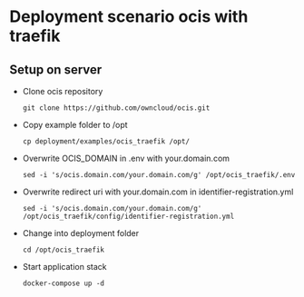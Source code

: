 # Deployment scenario ocis with traefik

## Setup on server

* Clone ocis repository

  `git clone https://github.com/owncloud/ocis.git`

* Copy example folder to /opt

  `cp deployment/examples/ocis_traefik /opt/`

* Overwrite OCIS_DOMAIN in .env with your.domain.com

  `sed -i 's/ocis.domain.com/your.domain.com/g' /opt/ocis_traefik/.env`

* Overwrite redirect uri with your.domain.com in identifier-registration.yml

  `sed -i 's/ocis.domain.com/your.domain.com/g' /opt/ocis_traefik/config/identifier-registration.yml`

* Change into deployment folder

  `cd /opt/ocis_traefik`

* Start application stack

  `docker-compose up -d`
